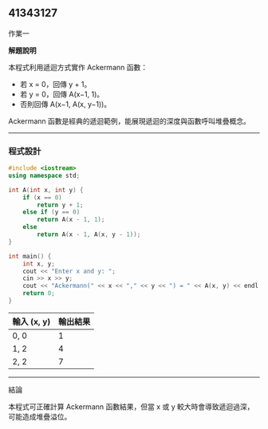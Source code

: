 **41343127**
---
作業一 

**解題說明**

本程式利用遞迴方式實作 Ackermann 函數：  
- 若 x = 0，回傳 y + 1。  
- 若 y = 0，回傳 A(x−1, 1)。  
- 否則回傳 A(x−1, A(x, y−1))。 

Ackermann 函數是經典的遞迴範例，能展現遞迴的深度與函數呼叫堆疊概念。  

---

### 程式設計  
```cpp
#include <iostream>
using namespace std;

int A(int x, int y) {
    if (x == 0)
        return y + 1;
    else if (y == 0)
        return A(x - 1, 1);
    else
        return A(x - 1, A(x, y - 1));
}

int main() {
    int x, y;
    cout << "Enter x and y: ";
    cin >> x >> y;
    cout << "Ackermann(" << x << "," << y << ") = " << A(x, y) << endl;
    return 0;
}
```

| 輸入 (x, y) | 輸出結果 |
| --------- | ---- |
| 0, 0      | 1    |
| 1, 2      | 4    |
| 2, 2      | 7    |

---
結論

本程式可正確計算 Ackermann 函數結果，但當 x 或 y 較大時會導致遞迴過深，可能造成堆疊溢位。
